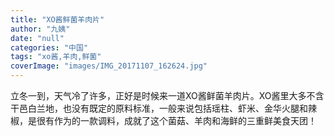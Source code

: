 ```yaml
---
title: "XO酱鲜菌羊肉片"
author: "九姨"
date: "null"
categories: "中国"
tags: "xo酱,羊肉,鲜菌"
coverImage: "images/IMG_20171107_162624.jpg"
---
```


立冬一到，天气冷了许多，正好是时候来一道XO酱鲜菌羊肉片。XO酱里大多不含干邑白兰地，也没有既定的原料标准，一般来说包括瑶柱、虾米、金华火腿和辣椒，是很有作为的一款调料，成就了这个菌菇、羊肉和海鲜的三重鲜美食天团！
